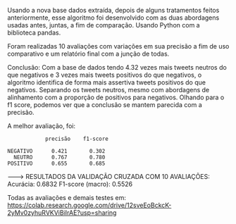 Usando a nova base dados extraída, depois de alguns tratamentos feitos anteriormente, esse algoritmo foi desenvolvido com as duas abordagens usadas antes, juntas, a fim de comparação. Usando Python com a biblioteca pandas.

Foram realizadas 10 avaliações com variações em sua precisão a fim de uso comparativo e um relatório final com a junção de todas.

Conclusão:
Com a base de dados tendo 4.32 vezes mais tweets neutros do que negativos e 3 vezes mais tweets positivos do que negativos, o algoritmo identifica de forma mais assertiva tweets positivos do que negativos. Separando os tweets neutros, mesmo com abordagens de alinhamento com a proporção de positivos para negativos. Olhando para o f1 score, podemos ver que a conclusão se mantem parecida com a precisão.

A melhor avaliação, foi:

                precisão    f1-score   

    NEGATIVO      0.421       0.302       
      NEUTRO      0.767       0.780       
    POSITIVO      0.655       0.685     

---> RESULTADOS DA VALIDAÇÃO CRUZADA COM 10 AVALIAÇÕES:
Acurácia: 0.6832
F1-score (macro): 0.5526  

Todas as avaliações e demais testes em: https://colab.research.google.com/drive/12sveEoBckcK-2yMv0zyhuRVKViBiIrAE?usp=sharing



